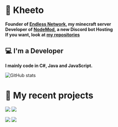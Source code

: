 # 📌 Kheeto
<b>Founder of [Endless Network](https://github.com/Endless-Development), my minecraft server</b><br>
<b>Developer of [NodeMod](https://github.com/NodeMod), a new Discord bot Hosting</b><br>
<b>If you want, look at [my repositories](https://github.com/Kheeto?tab=repositories)<br></b>

## 💻 I'm a Developer
<b>I mainly code in C#, Java and JavaScript.</b>

![GitHub stats](https://github-readme-stats-kheeto.vercel.app/api?username=Kheeto&theme=react&count_private=true&show_icons=true&cache_seconds=1800&hide=issues&hide_border=true&include_all_commits=true&disable_animations=true&hide_title=true)

# 📢 My recent projects
[![](https://github-readme-stats-kheeto.vercel.app/api/pin/?username=Endless-Development&repo=EndlessBot-js&theme=react&hide_border=true)](https://github.com/Endless-Development/EndlessBot-js)
[![](https://github-readme-stats-kheeto.vercel.app/api/pin/?username=NodeMod&repo=API&theme=react&hide_border=true)](https://github.com/NodeMod/API)

[![](https://github-readme-stats-kheeto.vercel.app/api/pin/?username=NodeMod&repo=NodeMod&theme=react&hide_border=true)](https://github.com/NodeMod/NodeMod)
[![](https://github-readme-stats-kheeto.vercel.app/api/pin/?username=NodeMod&repo=NodeMod-List&theme=react&hide_border=true)](https://github.com/NodeMod/NodeMod-List)
